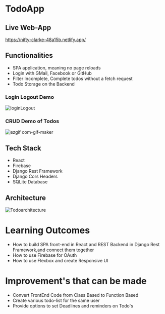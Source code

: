 # TodoApp

## Live Web-App
https://nifty-clarke-48a15b.netlify.app/

## Functionalities
+ SPA application, meaning no page reloads
+ Login with GMail, Facebook or GitHub
+ Filter Incomplete, Complete todos without a fetch request
+ Todo Storage on the Backend

### Login Logout Demo
![loginLogout](https://user-images.githubusercontent.com/80830461/149613081-01a98524-651f-40fa-8493-6cdf00eee76c.gif)

### CRUD Demo of Todos
![ezgif com-gif-maker](https://user-images.githubusercontent.com/80830461/149613516-b6a075b0-eeac-4a1f-90d9-f9c4ea1e9cad.gif)


## Tech Stack
+ React
+ Firebase
+ Django Rest Framework
+ Django Cors Headers
+ SQLite Database

## Architecture
![Todoarchitecture](https://user-images.githubusercontent.com/80830461/149613362-31b29918-7c2c-42f1-a24d-264008f3233a.JPG)

# Learning Outcomes
+ How to build SPA front-end in React and REST Backend in Django Rest Framework,and connect them together
+ How to use Firebase for OAuth
+ How to use Flexbox and create Responsive UI

# Improvement's that can be made
+ Convert FrontEnd Code from Class Based to Function Based
+ Create various todo-list for the same user
+ Provide options to set Deadlines and reminders on Todo's




